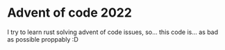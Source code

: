 # Advent of code 2022

I try to learn rust solving advent of code issues, so... this code is... as bad
as possible proppably :D

